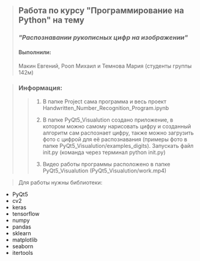 >## Работа по курсу "Программирование на Python" на тему 
>### *"Распознавании рукописных цифр на изображении"*
>#### Выполнили: 
> Макин Евгений, Рооп Михаил и Темнова Мария (студенты группы 142м)

> ### Информация:
>>1) В папке Project сама программа и весь проект Handwritten_Number_Recognition_Program.ipynb
>>
>>2) В папке PyQt5_Visualution создано приложение, в котором можно самому нарисовать цифру и созданный алгоритм сам распознает цифру, также можно загрузить фото с цифрой для её распознавания (примеры фото в папке PyQt5_Visualution/examples_digits). Запускать файл init.py (команда через терминал python init.py)
>>
>>3) Видео работы программы расположено в папке PyQt5_Visualution (PyQt5_Visualution/work.mp4)

>Для работы нужны библиотеки:
* PyQt5 
* cv2
* keras
* tensorflow
* numpy
* pandas
* sklearn
* matplotlib
* seaborn
* itertools



